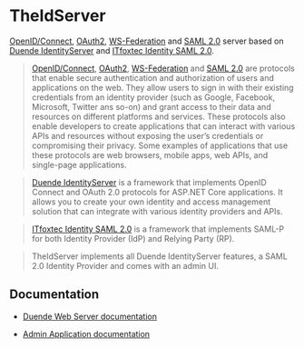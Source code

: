 # TheIdServer

[OpenID/Connect](https://openid.net/connect/), [OAuth2](https://oauth.net/2/), [WS-Federation](https://docs.oasis-open.org/wsfed/federation/v1.2/os/ws-federation-1.2-spec-os.html) and [SAML 2.0](http://docs.oasis-open.org/security/saml/v2.0/sstc-saml-approved-errata-2.0.html) server based on [Duende IdentityServer](https://duendesoftware.com/products/identityserver) and [ITfoxtec Identity SAML 2.0](https://www.itfoxtec.com/IdentitySaml2).

> [OpenID/Connect](https://openid.net/connect/), [OAuth2](https://oauth.net/2/), [WS-Federation](https://docs.oasis-open.org/wsfed/federation/v1.2/os/ws-federation-1.2-spec-os.html) and [SAML 2.0](http://docs.oasis-open.org/security/saml/v2.0/sstc-saml-approved-errata-2.0.html) are protocols that enable secure authentication and authorization of users and applications on the web. They allow users to sign in with their existing credentials from an identity provider (such as Google, Facebook, Microsoft, Twitter ans so-on) and grant access to their data and resources on different platforms and services. These protocols also enable developers to create applications that can interact with various APIs and resources without exposing the user’s credentials or compromising their privacy. Some examples of applications that use these protocols are web browsers, mobile apps, web APIs, and single-page applications.

> [Duende IdentityServer](https://duendesoftware.com/products/identityserver) is a framework that implements OpenID Connect and OAuth 2.0 protocols for ASP.NET Core applications. It allows you to create your own identity and access management solution that can integrate with various identity providers and APIs.

> [ITfoxtec Identity SAML 2.0](https://www.itfoxtec.com/IdentitySaml2) is a framework that implements SAML-P for both Identity Provider (IdP) and Relying Party (RP).

> TheIdServer implements all Duende IdentityServer features, a SAML 2.0 Identity Provider and comes with an admin UI.

## Documentation

* [Duende Web Server documentation](SERVER.md)

* [Admin Application documentation](ADMINaPP.md)